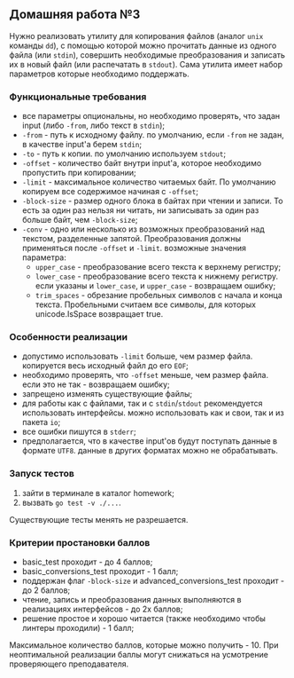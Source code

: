 ## Домашняя работа №3

Нужно реализовать утилиту для копирования файлов (аналог `unix` команды `dd`),
с помощью которой можно прочитать данные из одного файла (или `stdin`),
совершить необходимые преобразования и записать их в новый файл (или распечатать в `stdout`).
Сама утилита имеет набор параметров которые необходимо поддержать.

### Функциональные требования

* все параметры опциональны, но необходимо проверять, что задан input (либо `-from`, либо текст в `stdin`);
* `-from` - путь к исходному файлу. по умолчанию, если `-from` не задан, в качестве input'а берем `stdin`;
* `-to` - путь к копии. по умолчанию используем `stdout`;
* `-offset` - количество байт внутри input'а, которое необходимо пропустить при копировании;
* `-limit` - максимальное количество читаемых байт. По умолчанию копируем все содержимое начиная с `-offset`;
* `-block-size` - размер одного блока в байтах при чтении и записи. То есть за один раз нельзя ни читать, ни записывать за один раз больше байт, чем `-block-size`;
* `-conv` - одно или несколько из возможных преобразований над текстом, разделенные запятой. Преобразования должны применяться после `-offset` и `-limit`.
возможные значения параметра:
   - `upper_case` - преобразование всего текста к верхнему регистру;
   - `lower_case` - преобразование всего текста к нижнему регистру.
     если указаны и `lower_case`, и `upper_case` - возвращаем ошибку;
   - `trim_spaces` - обрезание пробельных символов с начала и конца текста. Пробельными считаем все символы, для которых unicode.IsSpace возвращает true.

### Особенности реализации

* допустимо использовать `-limit` больше, чем размер файла. копируется весь исходный файл до его `EOF`;
* необходимо проверять, что `-offset` меньше, чем размер файла. если это не так - возвращаем ошибку;
* запрещено изменять существующие файлы;
* для работы как с файлами, так и с `stdin`/`stdout` рекомендуется использовать интерфейсы.
можно использовать как и свои, так и из пакета `io`;
* все ошибки пишутся в `stderr`;
* предполагается, что в качестве input'ов будут поступать данные в формате `UTF8`.
данные в других форматах можно не обрабатывать.

### Запуск тестов

1. зайти в терминале в каталог homework;
2. вызвать `go test -v ./...`.

Существующие тесты менять не разрешается.

### Критерии простановки баллов

* basic_test проходит - до 4 баллов;
* basic_conversions_test проходит - 1 балл;
* поддержан флаг `-block-size` и advanced_conversions_test проходит - до 2 баллов;
* чтение, запись и преобразования данных выполняются в реализациях интерфейсов - до 2х баллов;
* решение простое и хорошо читается (также необходимо чтобы линтеры проходили) - 1 балл;

Максимальное количество баллов, которые можно получить - 10. При неоптимальной реализации баллы могут снижаться на усмотрение проверяющего преподавателя.

